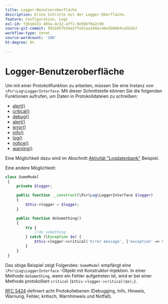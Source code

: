 ```yaml
---
title: Logger-Benutzeroberfläche
description: Erste Schritte mit der Logger-Oberfläche.
feature: Configuration, Logs
exl-id: fdb1b431-405a-4c32-aff1-9e50bf0a2c90
source-git-commit: 991bd5fb34a2ffe61aa194ec46e2b04b4ce5b3e7
workflow-type: tm+mt
source-wordcount: '186'
ht-degree: 0%

---
```


# Logger-Benutzeroberfläche

Um mit einer Protokollfunktion zu arbeiten, müssen Sie eine Instanz von `\Psr\Log\LoggerInterface`. Mit dieser Schnittstelle können Sie die folgenden Funktionen aufrufen, um Daten in Protokolldateien zu schreiben:

- [alert()](https://github.com/php-fig/log/blob/master/src/LoggerInterface.php#L43)
- [critical()](https://github.com/php-fig/log/blob/master/src/LoggerInterface.php#L55)
- [debug()](https://github.com/php-fig/log/blob/master/src/LoggerInterface.php#L111)
- [alert()](https://github.com/php-fig/log/blob/master/src/LoggerInterface.php#L30)
- [error()](https://github.com/php-fig/log/blob/master/src/LoggerInterface.php#L66)
- [info()](https://github.com/php-fig/log/blob/master/src/LoggerInterface.php#L101)
- [log()](https://github.com/php-fig/log/blob/master/src/LoggerInterface.php#L122)
- [notice()](https://github.com/php-fig/log/blob/master/src/LoggerInterface.php#L89)
- [warning()](https://github.com/php-fig/log/blob/master/src/LoggerInterface.php#L79)

Eine Möglichkeit dazu wird im Abschnitt [Aktivität &quot;Logdatenbank&quot;](../logs/database-activity.md) Beispiel.

Eine andere Möglichkeit:

```php
class SomeModel
 {
     private $logger;

     public function __construct(\Psr\Log\LoggerInterface $logger)
     {
         $this->logger = $logger;
     }

     public function doSomething()
     {
         try {
             //do something
         } catch (\Exception $e) {
             $this->logger->critical('Error message', ['exception' => $e]);
         }
     }
 }
```

Das obige Beispiel zeigt Folgendes: `SomeModel` empfängt eine `\Psr\Log\LoggerInterface` -Objekt mit Konstruktor-Injektion. In einer Methode `doSomething`, wenn ein Fehler aufgetreten ist, wird er bei einer Methode protokolliert `critical` (`$this->logger->critical($e);`).

[RFC 5424](https://datatracker.ietf.org/doc/html/rfc5424) definiert acht Protokollebenen (Debugging, Info, Hinweis, Warnung, Fehler, kritisch, Warnhinweis und Notfall).
